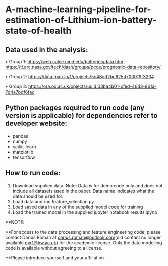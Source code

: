 # A-machine-learning-pipeline-for-estimation-of-Lithium-ion-battery-state-of-health

## Data used in the analysis:

• Group 1:
  https://web.calce.umd.edu/batteries/data.htm ; https://ti.arc.nasa.gov/tech/dash/groups/pcoe/prognostic-data-repository/

• Group 2:
  https://data.matr.io/1/projects/5c48dd2bc625d700019f3204

• Group 3:
  https://ora.ox.ac.uk/objects/uuid:03ba4b01-cfed-46d3-9b1a-7d4a7bdf6fac

## Python packages required to run code (any version is applicable) for dependencies refer to developer website:
- pandas
- numpy 
- scikit-learn
- matplotlib
- tensorflow 

## How to run code:
1. Download supplied data. Note: Data is for demo code only and does not include all datasets used in the paper. Data name indicates what the data should be used for.
2. Load data and run feature_selection.py
4. Load saved data in any of the supplied model code for training
5. Load the trained model in the supplied jupyter notebook results.ipynb

**NOTE:

**For access to the data processing and feature engineering code, please contact Darius Roman at darius.roman@outlook.com(old contact no longer available dvr1@hw.ac.uk) for the academic license. Only the data modelling code is available without agreeing to a license.

**Please introduce yourself and your affiliation

